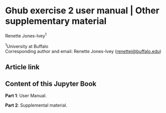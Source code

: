 # Ghub exercise 2 user manual | Other supplementary material 

Renette Jones-Ivey<sup>1</sup>

<sup>1</sup>University at Buffalo\
Corresponding author and email: Renette Jones-Ivey (renettej@buffalo.edu)

## Article link

## Content of this Jupyter Book

**Part 1**: User Manual.

**Part 2**: Supplemental material.